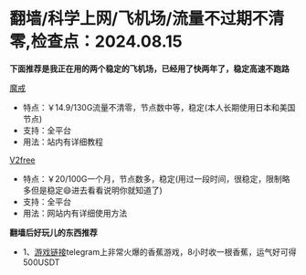 # 翻墙/科学上网/飞机场/流量不过期不清零,检查点：2024.08.15
**下面推荐是我正在用的两个稳定的飞机场，已经用了快两年了，稳定高速不跑路**

 [魔戒](https://mojie.host/register?aff=1pWspTHg#tt)
* 特点：￥14.9/130G流量不清零，节点数中等，稳定(本人长期使用日本和美国节点)
* 支持：全平台 
* 用法：站内有详细教程

 [V2free](https://w1.v2free.cc/auth/register?code=QKu7#tt) 
* 特点：￥20/100G一个月，节点数多，稳定(用过一段时间，很稳定，限制略多但是稳定😄进去看看说明你就知道了) 
* 支持：全平台 
* 用法：网站内有详细使用方法

**翻墙后好玩儿的东西推荐**
* 1、[游戏链接](https://t.me/OfficialBananaBot/banana?startapp=referral=C4FOJJ6#tt)telegram上非常火爆的香蕉游戏，8小时收一根香蕉，运气好可得500USDT 

 
 
